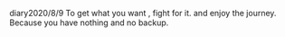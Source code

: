 diary2020/8/9
To get what you want , fight for it. and enjoy the journey.
Because you have nothing and no backup.
